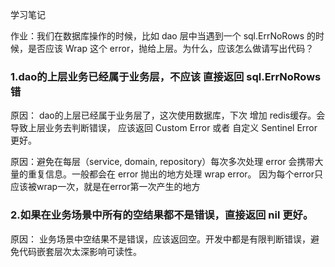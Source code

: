 学习笔记

作业：我们在数据库操作的时候，比如 dao 层中当遇到一个 sql.ErrNoRows 的时候，是否应该 Wrap 这个 error，抛给上层。为什么，应该怎么做请写出代码？

### 1.dao的上层业务已经属于业务层，不应该 直接返回 sql.ErrNoRows错
原因：
dao的上层已经属于业务层了，这次使用数据库，下次 增加 redis缓存。会导致上层业务去判断错误，
应该返回 Custom Error 或者 自定义 Sentinel Error 更好。

原因：避免在每层（service, domain, repository）每次多次处理 error 会携带大量的重复信息。一般都会在 error 抛出的地方处理 wrap error。
因为每个error只应该被wrap一次，就是在error第一次产生的地方

### 2.如果在业务场景中所有的空结果都不是错误，直接返回 nil 更好。
原因：
业务场景中空结果不是错误，应该返回空。开发中都是有限判断错误，避免代码嵌套层次太深影响可读性。



